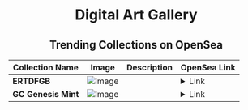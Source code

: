 <div align="center">

# Digital Art Gallery

## Trending Collections on OpenSea

| Collection Name                       | Image                                                                                     | Description                       | OpenSea Link                                                                                          |
|---------------------------------------|-------------------------------------------------------------------------------------------|-----------------------------------|--------------------------------------------------------------------------------------------------------|
| **ERTDFGB** | ![Image](https://i.seadn.io/s/raw/files/1b9f653c367e260c30050c2a7a9ca813.webp?w=500&auto=format?w=200&auto=format) |  | <details><summary>Link</summary>[ERTDFGB](https://opensea.io/collection/ertdfgb-13)</details> |
| **GC Genesis Mint** | ![Image](https://i.seadn.io/s/raw/files/bef19e26732e22a596e54c82ac814a06.jpg?w=500&auto=format?w=200&auto=format) |  | <details><summary>Link</summary>[GC Genesis Mint](https://opensea.io/collection/gc-genesis-mint)</details> |

</div>